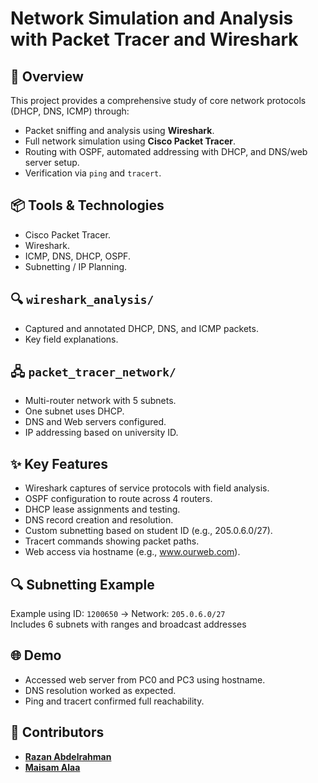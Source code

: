 # Network Simulation and Analysis with Packet Tracer and Wireshark

## 🧠 Overview
This project provides a comprehensive study of core network protocols (DHCP, DNS, ICMP) through:
- Packet sniffing and analysis using **Wireshark**.
- Full network simulation using **Cisco Packet Tracer**.
- Routing with OSPF, automated addressing with DHCP, and DNS/web server setup.
- Verification via `ping` and `tracert`.
  

## 📦 Tools & Technologies
- Cisco Packet Tracer.
- Wireshark.
- ICMP, DNS, DHCP, OSPF. 
- Subnetting / IP Planning. 


## 🔍 `wireshark_analysis/`
- Captured and annotated DHCP, DNS, and ICMP packets.
- Key field explanations.

## 🖧 `packet_tracer_network/`
- Multi-router network with 5 subnets.
- One subnet uses DHCP.
- DNS and Web servers configured.
- IP addressing based on university ID.


## ✨ Key Features
- Wireshark captures of service protocols with field analysis.  
- OSPF configuration to route across 4 routers.  
- DHCP lease assignments and testing.  
- DNS record creation and resolution.  
- Custom subnetting based on student ID (e.g., 205.0.6.0/27).  
- Tracert commands showing packet paths.  
- Web access via hostname (e.g., www.ourweb.com).

## 🔍 Subnetting Example
Example using ID: `1200650` → Network: `205.0.6.0/27`  
Includes 6 subnets with ranges and broadcast addresses

## 🌐 Demo
- Accessed web server from PC0 and PC3 using hostname.
- DNS resolution worked as expected.
- Ping and tracert confirmed full reachability.

## 👥 Contributors
- [**Razan Abdelrahman**](https://github.com/razanodeh01)
- [**Maisam Alaa**](https://github.com/maisamjuma)
